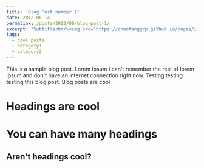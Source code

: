 ```yaml
---
title: 'Blog Post number 1'
date: 2012-08-14
permalink: /posts/2012/08/blog-post-1/
excerpt: "Subtitle<br/><img src='https://chaofanggrp.github.io/pages/images/Res1.png'>"
tags:
  - cool posts
  - category1
  - category2
---
```


This is a sample blog post. Lorem ipsum I can't remember the rest of lorem ipsum and don't have an internet connection right now. Testing testing testing this blog post. Blog posts are cool.

Headings are cool
======

You can have many headings
======

Aren't headings cool?
------
